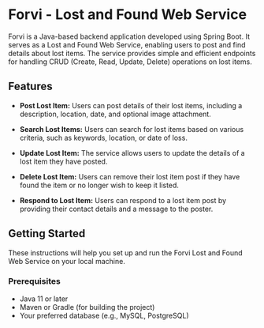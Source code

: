 # Forvi - Lost and Found Web Service

Forvi is a Java-based backend application developed using Spring Boot. It serves as a Lost and Found Web Service, enabling users to post and find details about lost items. The service provides simple and efficient endpoints for handling CRUD (Create, Read, Update, Delete) operations on lost items.

## Features

- **Post Lost Item:** Users can post details of their lost items, including a description, location, date, and optional image attachment.

- **Search Lost Items:** Users can search for lost items based on various criteria, such as keywords, location, or date of loss.

- **Update Lost Item:** The service allows users to update the details of a lost item they have posted.

- **Delete Lost Item:** Users can remove their lost item post if they have found the item or no longer wish to keep it listed.

- **Respond to Lost Item:** Users can respond to a lost item post by providing their contact details and a message to the poster.

## Getting Started

These instructions will help you set up and run the Forvi Lost and Found Web Service on your local machine.

### Prerequisites

- Java 11 or later
- Maven or Gradle (for building the project)
- Your preferred database (e.g., MySQL, PostgreSQL)


